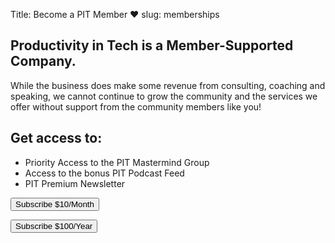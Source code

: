 Title: Become a PIT Member ❤️
slug: memberships

<h2 class="">
Productivity in Tech is a <span class="has-text-weight-semi-bold is-italic">Member-Supported</span> Company. 
</h2>

<p class='lead my-4'>
While the business does make some revenue from consulting, coaching and speaking, we cannot continue to grow the community and the services we offer without support from the community members like you! 
</p>

<div class="col-md-6 py-3 my-3 text-centered mx-auto bg-transparent border border-primary">
<h2 class="text-primary">Get access to:</h2>
<div class="">

<ul class="list-group list-group-flush my-3">
<li class="list-group-item">Priority Access to the PIT Mastermind Group</li>
<li class="list-group-item">Access to the bonus PIT Podcast Feed</li>
<li class="list-group-item">PIT Premium Newsletter</li>
</ul>

<div class="my-3 row justify-content-around">
<!-- Load Stripe.js on your website. -->
<script src="https://js.stripe.com/v3"></script>

<!-- Create a button that your customers click to complete their purchase. Customize the styling to suit your branding. -->
<button
	class="btn btn-primary"
  id="checkout-button-5d0bd868f033bf667526053f"
  role="link">
Subscribe $10/Month
</button>

<button
	class='btn btn-primary'
  id="checkout-button-pit-annual"
  role="link">
Subscribe $100/Year
</button>


<script>
  var stripe = Stripe('pk_live_kDLC8qiW74z3zUMfXQBjEfjD');
  var monthlyCheckout = document.getElementById('checkout-button-5d0bd868f033bf667526053f');
  monthlyCheckout.addEventListener('click', function () {
    // When the customer clicks on the button, redirect
    // them to Checkout.
    stripe.redirectToCheckout({
      items: [{plan: '5d0bd868f033bf667526053f', quantity: 1}],

      // Do not rely on the redirect to the successUrl for fulfilling
      // purchases, customers may not always reach the success_url after
      // a successful payment.
      // Instead use one of the strategies described in
      // https://stripe.com/docs/payments/checkout/fulfillment
      successUrl: 'https://productivityintech.com',
      cancelUrl: 'https://productivityintech.com',
    })
    .then(function (result) {
      if (result.error) {
        // If `redirectToCheckout` fails due to a browser or network
        // error, display the localized error message to your customer.
        var displayError = document.getElementById('error-message');
        displayError.textContent = result.error.message;
      }
    });
  });
</script>


<script>
  var annualButton= document.getElementById('checkout-button-pit-annual');
  annualButton.addEventListener('click', function () {
    // When the customer clicks on the button, redirect
    // them to Checkout.
    stripe.redirectToCheckout({
      items: [{plan: 'pit-annual', quantity: 1}],

      // Do not rely on the redirect to the successUrl for fulfilling
      // purchases, customers may not always reach the success_url after
      // a successful payment.
      // Instead use one of the strategies described in
      // https://stripe.com/docs/payments/checkout/fulfillment
      successUrl: 'https://productivityintech.com/',
      cancelUrl: 'https://productivityintech.com/',
    })
    .then(function (result) {
      if (result.error) {
        // If `redirectToCheckout` fails due to a browser or network
        // error, display the localized error message to your customer.
        var displayError = document.getElementById('error-message');
        displayError.textContent = result.error.message;
      }
    });
  });
</script>
<div id="error-message" class="text-danger"></div>
